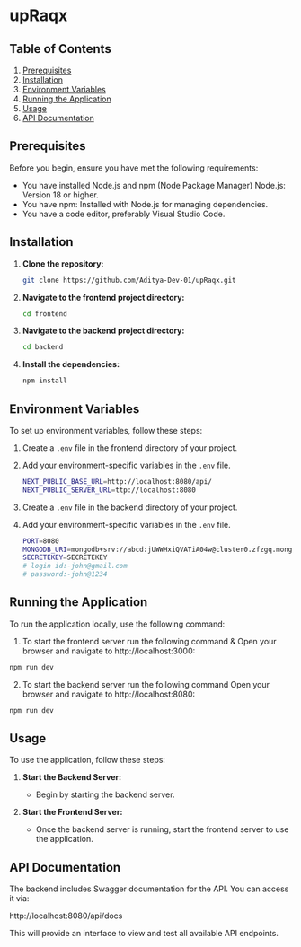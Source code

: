 # upRaqx

## Table of Contents

1. [Prerequisites](#prerequisites)
2. [Installation](#installation)
3. [Environment Variables](#environment-variables)
4. [Running the Application](#running-the-application)
5. [Usage](#usage)
6. [API Documentation](#api-documentation)

## Prerequisites

Before you begin, ensure you have met the following requirements:

- You have installed Node.js and npm (Node Package Manager) Node.js: Version 18 or higher.
- You have npm: Installed with Node.js for managing dependencies.
- You have a code editor, preferably Visual Studio Code.

## Installation

1. **Clone the repository:**

   ```bash
   git clone https://github.com/Aditya-Dev-01/upRaqx.git
   ```

2. **Navigate to the frontend project directory:**

   ```bash
   cd frontend
   ```

3. **Navigate to the backend project directory:**

   ```bash
   cd backend
   ```

4. **Install the dependencies:**

   ```bash
   npm install
   ```

## Environment Variables

To set up environment variables, follow these steps:

1. Create a `.env` file in the frontend directory of your project.
2. Add your environment-specific variables in the `.env` file.

   ```bash
   NEXT_PUBLIC_BASE_URL=http://localhost:8080/api/
   NEXT_PUBLIC_SERVER_URL=ttp://localhost:8080
   ```

3. Create a `.env` file in the backend directory of your project.
4. Add your environment-specific variables in the `.env` file.

   ```bash
   PORT=8080
   MONGODB_URI=mongodb+srv://abcd:jUWWHxiQVATiA04w@cluster0.zfzgq.mongodb.net/?retryWrites=true&w=majority&appName=Cluster0
   SECRETEKEY=SECRETEKEY
   # login id:-john@gmail.com
   # password:-john@1234
    ```

## Running the Application

To run the application locally, use the following command:

1. To start the frontend server run the following command & Open your browser and navigate to http://localhost:3000:

```bash
npm run dev
```

2. To start the backend server run the following command Open your browser and navigate to http://localhost:8080:

```bash
npm run dev
```

## Usage

To use the application, follow these steps:

1. **Start the Backend Server:**

   - Begin by starting the backend server.

2. **Start the Frontend Server:**
   - Once the backend server is running, start the frontend server to use the application.

## API Documentation

The backend includes Swagger documentation for the API. You can access it via:

http://localhost:8080/api/docs

This will provide an interface to view and test all available API endpoints.
